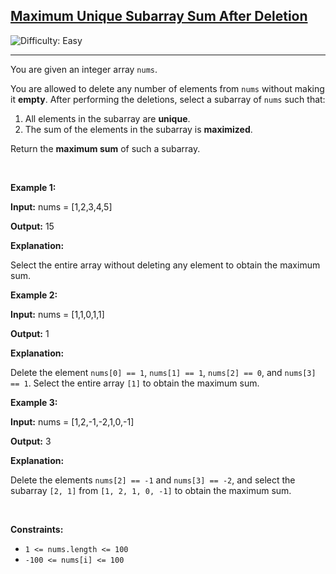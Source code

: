 <h2><a href="https://leetcode.com/problems/maximum-unique-subarray-sum-after-deletion">Maximum Unique Subarray Sum After Deletion</a></h2> <img src='https://img.shields.io/badge/Difficulty-Easy-brightgreen' alt='Difficulty: Easy' /><hr><p>You are given an integer array <code>nums</code>.</p>

<p>You are allowed to delete any number of elements from <code>nums</code> without making it <strong>empty</strong>. After performing the deletions, select a <span data-keyword="subarray-nonempty">subarray</span> of <code>nums</code> such that:</p>

<ol>
	<li>All elements in the subarray are <strong>unique</strong>.</li>
	<li>The sum of the elements in the subarray is <strong>maximized</strong>.</li>
</ol>

<p>Return the <strong>maximum sum</strong> of such a subarray.</p>

<p>&nbsp;</p>
<p><strong class="example">Example 1:</strong></p>

<div class="example-block">
<p><strong>Input:</strong> <span class="example-io">nums = [1,2,3,4,5]</span></p>

<p><strong>Output:</strong> <span class="example-io">15</span></p>

<p><strong>Explanation:</strong></p>

<p>Select the entire array without deleting any element to obtain the maximum sum.</p>
</div>

<p><strong class="example">Example 2:</strong></p>

<div class="example-block">
<p><strong>Input:</strong> <span class="example-io">nums = [1,1,0,1,1]</span></p>

<p><strong>Output:</strong> 1</p>

<p><strong>Explanation:</strong></p>

<p>Delete the element <code>nums[0] == 1</code>, <code>nums[1] == 1</code>, <code>nums[2] == 0</code>, and <code>nums[3] == 1</code>. Select the entire array <code>[1]</code> to obtain the maximum sum.</p>
</div>

<p><strong class="example">Example 3:</strong></p>

<div class="example-block">
<p><strong>Input:</strong> <span class="example-io">nums = [1,2,-1,-2,1,0,-1]</span></p>

<p><strong>Output:</strong> 3</p>

<p><strong>Explanation:</strong></p>

<p>Delete the elements <code>nums[2] == -1</code> and <code>nums[3] == -2</code>, and select the subarray <code>[2, 1]</code> from <code>[1, 2, 1, 0, -1]</code> to obtain the maximum sum.</p>
</div>

<p>&nbsp;</p>
<p><strong>Constraints:</strong></p>

<ul>
	<li><code>1 &lt;= nums.length &lt;= 100</code></li>
	<li><code>-100 &lt;= nums[i] &lt;= 100</code></li>
</ul>
